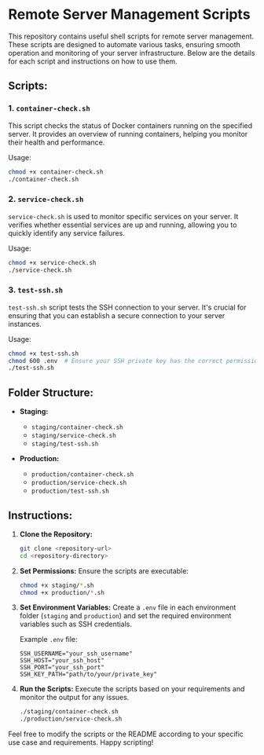 # Remote Server Management Scripts

This repository contains useful shell scripts for remote server management. These scripts are designed to automate various tasks, ensuring smooth operation and monitoring of your server infrastructure. Below are the details for each script and instructions on how to use them.

## Scripts:

### 1. `container-check.sh`

This script checks the status of Docker containers running on the specified server. It provides an overview of running containers, helping you monitor their health and performance.

Usage:
```bash
chmod +x container-check.sh
./container-check.sh
```

### 2. `service-check.sh`

`service-check.sh` is used to monitor specific services on your server. It verifies whether essential services are up and running, allowing you to quickly identify any service failures.

Usage:
```bash
chmod +x service-check.sh
./service-check.sh
```

### 3. `test-ssh.sh`

`test-ssh.sh` script tests the SSH connection to your server. It's crucial for ensuring that you can establish a secure connection to your server instances.

Usage:
```bash
chmod +x test-ssh.sh
chmod 600 .env  # Ensure your SSH private key has the correct permissions
./test-ssh.sh
```

## Folder Structure:

- **Staging:**
  - `staging/container-check.sh`
  - `staging/service-check.sh`
  - `staging/test-ssh.sh`

- **Production:**
  - `production/container-check.sh`
  - `production/service-check.sh`
  - `production/test-ssh.sh`

## Instructions:

1. **Clone the Repository:**
   ```bash
   git clone <repository-url>
   cd <repository-directory>
   ```

2. **Set Permissions:**
   Ensure the scripts are executable:
   ```bash
   chmod +x staging/*.sh
   chmod +x production/*.sh
   ```

3. **Set Environment Variables:**
   Create a `.env` file in each environment folder (`staging` and `production`) and set the required environment variables such as SSH credentials.

   Example `.env` file:
   ```
   SSH_USERNAME="your_ssh_username"
   SSH_HOST="your_ssh_host"
   SSH_PORT="your_ssh_port"
   SSH_KEY_PATH="path/to/your/private_key"
   ```

4. **Run the Scripts:**
   Execute the scripts based on your requirements and monitor the output for any issues.

   ```bash
   ./staging/container-check.sh
   ./production/service-check.sh
   ```

Feel free to modify the scripts or the README according to your specific use case and requirements. Happy scripting!